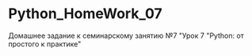 # Python_HomeWork_07
Домашнее задание к семинарскому занятию №7 "Урок 7 "Python: от простого к практике"
